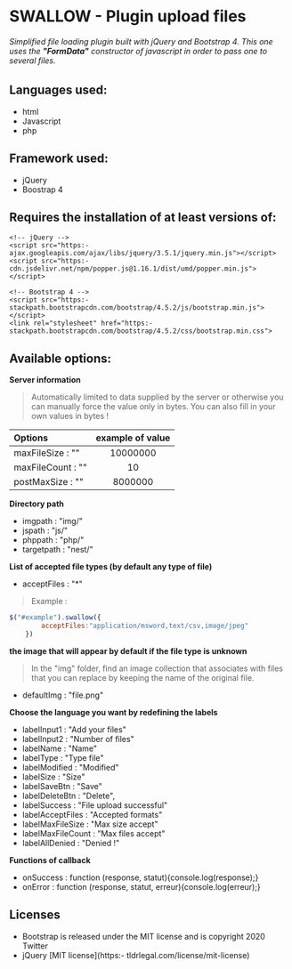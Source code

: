 # SWALLOW - Plugin upload files
###### Simplified file loading plugin built with jQuery and Bootstrap 4. This one uses the **"FormData"** constructor of javascript in order to pass one to several files.

## Languages ​​used:
- html
- Javascript
- php 

## Framework used:
- jQuery
- Boostrap 4

## Requires the installation of at least versions of:
    <!-- jQuery -->
    <script src="https:- ajax.googleapis.com/ajax/libs/jquery/3.5.1/jquery.min.js"></script>
    <script src="https:- cdn.jsdelivr.net/npm/popper.js@1.16.1/dist/umd/popper.min.js"></script>

    <!-- Bootstrap 4 -->
    <script src="https:- stackpath.bootstrapcdn.com/bootstrap/4.5.2/js/bootstrap.min.js"></script>   
    <link rel="stylesheet" href="https:- stackpath.bootstrapcdn.com/bootstrap/4.5.2/css/bootstrap.min.css">

## Available options:  

**Server information**
>Automatically limited to data supplied by the server or otherwise you can manually force the value only in bytes. You can also fill in your own values ​​in bytes !

| Options | example of value |
| :---         |     :---:      |
| maxFileSize         : "" | 10000000 |
| maxFileCount        : "" | 10 |
| postMaxSize         : "" | 8000000 |

**Directory path**
- imgpath             : "img/"
- jspath              : "js/"
- phppath             : "php/"       
- targetpath          : "nest/"  

**List of accepted file types (by default any type of file)**
- acceptFiles         : "*" 

>Example :
```javascript
$("#example").swallow({ 
        acceptFiles:"application/msword,text/csv,image/jpeg"
    })
``` 

**the image that will appear by default if the file type is unknown**
>In the "img" folder, find an image collection that associates with files that you can replace by keeping the name of the original file.

- defaultImg          : "file.png"

**Choose the language you want by redefining the labels**
- labelInput1         : "Add your files"
- labelInput2         : "Number of files"
- labelName           : "Name"
- labelType           : "Type file"
- labelModified       : "Modified"
- labelSize           : "Size"
- labelSaveBtn        : "Save"
- labelDeleteBtn      : "Delete",
- labelSuccess        : "File upload successful"
- labelAcceptFiles    : "Accepted formats"
- labelMaxFileSize    : "Max size accept"
- labelMaxFileCount   : "Max files accept"
- labelAllDenied      : "Denied !"

**Functions of callback**
- onSuccess           : function (response, statut){console.log(response);}
- onError             : function (response, statut, erreur){console.log(erreur);}


## Licenses
- Bootstrap is released under the MIT license and is copyright 2020 Twitter
- jQuery [MIT license](https:- tldrlegal.com/license/mit-license)

